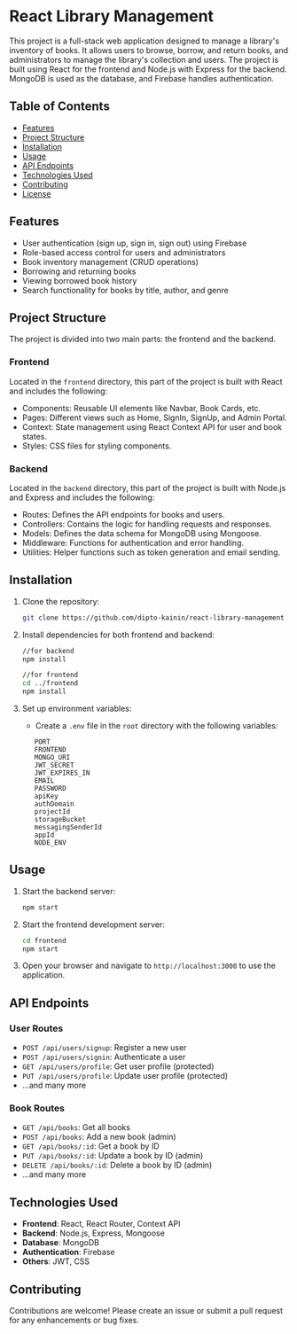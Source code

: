 # React Library Management

This project is a full-stack web application designed to manage a library's inventory of books. It allows users to browse, borrow, and return books, and administrators to manage the library's collection and users. The project is built using React for the frontend and Node.js with Express for the backend. MongoDB is used as the database, and Firebase handles authentication.

## Table of Contents

-   [Features](#features)
-   [Project Structure](#project-structure)
-   [Installation](#installation)
-   [Usage](#usage)
-   [API Endpoints](#api-endpoints)
-   [Technologies Used](#technologies-used)
-   [Contributing](#contributing)
-   [License](#license)

## Features

-   User authentication (sign up, sign in, sign out) using Firebase
-   Role-based access control for users and administrators
-   Book inventory management (CRUD operations)
-   Borrowing and returning books
-   Viewing borrowed book history
-   Search functionality for books by title, author, and genre

## Project Structure

The project is divided into two main parts: the frontend and the backend.

### Frontend

Located in the `frontend` directory, this part of the project is built with React and includes the following:

-   Components: Reusable UI elements like Navbar, Book Cards, etc.
-   Pages: Different views such as Home, SignIn, SignUp, and Admin Portal.
-   Context: State management using React Context API for user and book states.
-   Styles: CSS files for styling components.

### Backend

Located in the `backend` directory, this part of the project is built with Node.js and Express and includes the following:

-   Routes: Defines the API endpoints for books and users.
-   Controllers: Contains the logic for handling requests and responses.
-   Models: Defines the data schema for MongoDB using Mongoose.
-   Middleware: Functions for authentication and error handling.
-   Utilities: Helper functions such as token generation and email sending.

## Installation

1. Clone the repository:

    ```bash
    git clone https://github.com/dipto-kainin/react-library-management
    ```

2. Install dependencies for both frontend and backend:

    ```bash
    //for backend
    npm install
    ```

    ```bash
    //for frontend
    cd ../frontend
    npm install
    ```

3. Set up environment variables:
    - Create a `.env` file in the `root` directory with the following variables:
    ```
       PORT
       FRONTEND
       MONGO_URI
       JWT_SECRET
       JWT_EXPIRES_IN
       EMAIL
       PASSWORD
       apiKey
       authDomain
       projectId
       storageBucket
       messagingSenderId
       appId
       NODE_ENV
    ```

## Usage

1. Start the backend server:

    ```bash
    npm start
    ```

2. Start the frontend development server:

    ```bash
    cd frontend
    npm start
    ```

3. Open your browser and navigate to `http://localhost:3000` to use the application.

## API Endpoints

### User Routes

-   `POST /api/users/signup`: Register a new user
-   `POST /api/users/signin`: Authenticate a user
-   `GET /api/users/profile`: Get user profile (protected)
-   `PUT /api/users/profile`: Update user profile (protected)
-   ...and many more

### Book Routes

-   `GET /api/books`: Get all books
-   `POST /api/books`: Add a new book (admin)
-   `GET /api/books/:id`: Get a book by ID
-   `PUT /api/books/:id`: Update a book by ID (admin)
-   `DELETE /api/books/:id`: Delete a book by ID (admin)
-   ...and many more

## Technologies Used

-   **Frontend**: React, React Router, Context API
-   **Backend**: Node.js, Express, Mongoose
-   **Database**: MongoDB
-   **Authentication**: Firebase
-   **Others**: JWT, CSS

## Contributing

Contributions are welcome! Please create an issue or submit a pull request for any enhancements or bug fixes.
